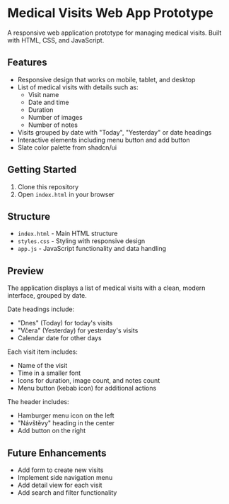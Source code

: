 # Medical Visits Web App Prototype

A responsive web application prototype for managing medical visits. Built with HTML, CSS, and JavaScript.

## Features

- Responsive design that works on mobile, tablet, and desktop
- List of medical visits with details such as:
  - Visit name
  - Date and time
  - Duration
  - Number of images
  - Number of notes
- Visits grouped by date with "Today", "Yesterday" or date headings
- Interactive elements including menu button and add button
- Slate color palette from shadcn/ui

## Getting Started

1. Clone this repository
2. Open `index.html` in your browser

## Structure

- `index.html` - Main HTML structure
- `styles.css` - Styling with responsive design
- `app.js` - JavaScript functionality and data handling

## Preview

The application displays a list of medical visits with a clean, modern interface, grouped by date.

Date headings include:
- "Dnes" (Today) for today's visits
- "Včera" (Yesterday) for yesterday's visits
- Calendar date for other days

Each visit item includes:
- Name of the visit
- Time in a smaller font
- Icons for duration, image count, and notes count
- Menu button (kebab icon) for additional actions

The header includes:
- Hamburger menu icon on the left
- "Návštěvy" heading in the center
- Add button on the right

## Future Enhancements

- Add form to create new visits
- Implement side navigation menu
- Add detail view for each visit
- Add search and filter functionality 